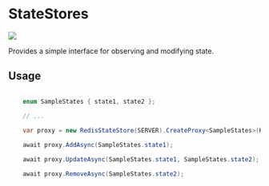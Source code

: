 # StateStores

[![](https://github.com/JanDonnermayer/StateStores/workflows/UnitTests/badge.svg)](
https://github.com/JanDonnermayer/StateStores/actions)

Provides a simple interface for observing and modifying state.

## Usage

```csharp

    enum SampleStates { state1, state2 };

    // ...
     
    var proxy = new RedisStateStore(SERVER).CreateProxy<SampleStates>(KEY);

    await proxy.AddAsync(SampleStates.state1);

    await proxy.UpdateAsync(SampleStates.state1, SampleStates.state2);

    await proxy.RemoveAsync(SampleStates.state2);
```


